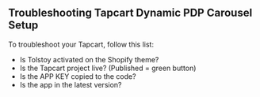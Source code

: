 ## Troubleshooting Tapcart Dynamic PDP Carousel Setup

To troubleshoot your Tapcart, follow this list:

- Is Tolstoy activated on the Shopify theme?
- Is the Tapcart project live? (Published = green button)
- Is the APP KEY copied to the code?
- Is the app in the latest version?
